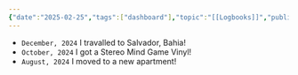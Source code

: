 ```yaml
---
{"date":"2025-02-25","tags":["dashboard"],"topic":"[[Logbooks]]","publish":true,"PassFrontmatter":true}
---
```


 - `December, 2024` I travalled to Salvador, Bahia!
- `October, 2024` I got a Stereo Mind Game Vinyl!
- `August, 2024` I moved to a new apartment!
<!-- 
> - I built [[a project\|a project]]! 
> - I'm reading [[a book\|a book]]! 
> - I commited to [[this repository\|this repository]]! 
> - I averaged n hours of sleep this month
> - I'm studying [[this topic\|this topic]]
> - I published [[this item\|this item]] on [[this project!\|this project!]]
-->